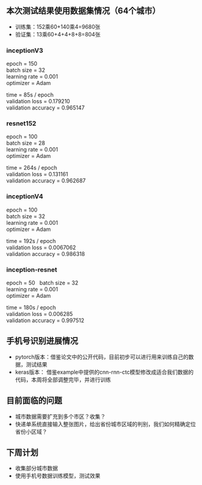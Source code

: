 
## 本次测试结果使用数据集情况（64个城市）

- 训练集：152乘60+140乘4=9680张
- 验证集：13乘60+4+4+8+8=804张

### inceptionV3
epoch = 150  
batch size = 32  
learning rate = 0.001  
optimizer = Adam  

time = 85s / epoch  
validation loss = 0.179210  
validation accuracy = 0.965147

### resnet152
epoch = 100  
batch size = 28  
learning rate = 0.001  
optimizer = Adam  
 
time = 264s / epoch  
validation loss = 0.131161  
validation accuracy = 0.962687


### inceptionV4
epoch = 100  
batch size = 32  
learning rate = 0.001  
optimizer = Adam  


time = 192s / epoch  
validation loss = 0.0067062  
validation accuracy = 0.986318



### inception-resnet  
epoch = 50  
batch size = 32  
learning rate = 0.001  
optimizer = Adam  

time = 180s / epoch  
validation loss = 0.006285  
validation accuracy = 0.997512  



## 手机号识别进展情况

- pytorch版本：借鉴论文中的公开代码，目前初步可以进行用来训练自己的数据，测试结果
- keras版本： 借鉴example中提供的cnn-rnn-ctc模型修改成适合我们数据的代码，本周将全部调整完毕，并进行训练


## 目前面临的问题

- 城市数据需要扩充到多个市区？收集？
- 快递单系统直接输入整张图片，给出省份城市区域的判别，我们如何精确定位省份小区域？


## 下周计划

- 收集部分城市数据
- 使用手机号数据训练模型，测试效果




